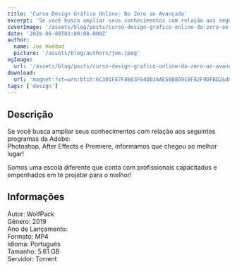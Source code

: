 ```yaml
---
title: 'Curso Design Gráfico Online: Do Zero ao Avançado'
excerpt: 'Se você busca ampliar seus conhecimentos com relação aos seguintes programas da Adobe: Photoshop, After Effects e Premiere, informamos que chegou ao melhor lugar!  Somos uma escola diferente que conta com profissionais capacitados e empenhados em te projetar para o melhor!'
coverImage: '/assets/blog/posts/curso-design-grafico-online-do-zero-ao-avancado.jpg'
date: '2020-05-08T03:00:00.000Z'
author:
  name: Joe Haddad
  picture: '/assets/blog/authors/joe.jpeg'
ogImage:
  url: '/assets/blog/posts/curso-design-grafico-online-do-zero-ao-avancado.jpg'
download:
  url: 'magnet:?xt=urn:btih:6C301F87F8603F64D03AAE56B8D9C8F02F9DFBD2&dn=WolfPack%20Design&tr=udp%3a%2f%2ftracker.openbittorrent.com%3a1337%2fannounce&tr=udp%3a%2f%2ftracker.opentrackr.org%3a1337%2fannounce'
tags: ['design']
---
```

<h2>Descrição</h2>
<p></p><p>Se você busca ampliar seus conhecimentos com relação aos seguintes programas da Adobe:<br/>Photoshop, After Effects e Premiere, informamos que chegou ao melhor lugar!</p><p>Somos uma escola diferente que conta com profissionais capacitados e empenhados em te projetar para o melhor!</p><h2>Informações</h2><p>Autor: WolfPack<br/>Gênero: 2019<br/>Ano de Lançamento: <br/>Formato: MP4<br/>Idioma: Português<br/>Tamanho: 5.61 GB<br/>Servidor: Torrent</p>